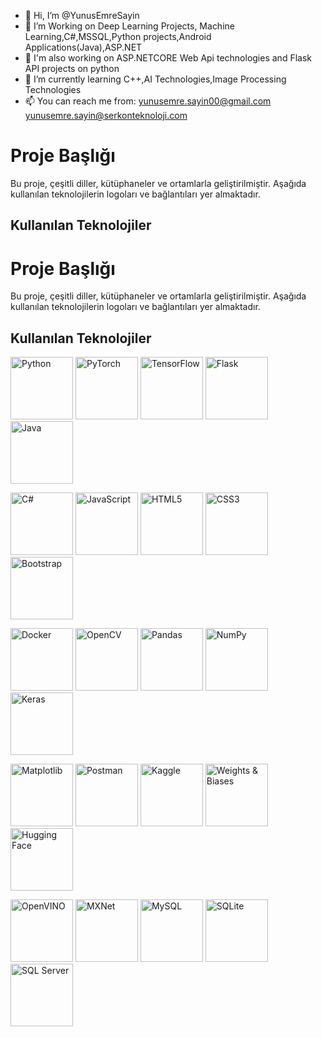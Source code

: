 - 👋 Hi, I’m @YunusEmreSayin
- 👀 I’m Working on Deep Learning Projects, Machine Learning,C#,MSSQL,Python projects,Android Applications(Java),ASP.NET
- 👀 I'm also working on ASP.NETCORE Web Api technologies and Flask API projects on python
- 🌱 I’m currently learning C++,AI Technologies,Image Processing Technologies
- 📫 You can reach me from: yunusemre.sayin00@gmail.com yunusemre.sayin@serkonteknoloji.com
<!---
YunusEmreSayin/YunusEmreSayin is a ✨ special ✨ repository because its `README.md` (this file) appears on your GitHub profile.
You can click the Preview link to take a look at your changes.
--->
# Proje Başlığı

Bu proje, çeşitli diller, kütüphaneler ve ortamlarla geliştirilmiştir. Aşağıda kullanılan teknolojilerin logoları ve bağlantıları yer almaktadır.

## Kullanılan Teknolojiler

# Proje Başlığı

Bu proje, çeşitli diller, kütüphaneler ve ortamlarla geliştirilmiştir. Aşağıda kullanılan teknolojilerin logoları ve bağlantıları yer almaktadır.

## Kullanılan Teknolojiler

<p float="left">
    <img src="https://upload.wikimedia.org/wikipedia/commons/c/c3/Python-logo-notext.svg" width="100" height="100" alt="Python"/>
    <img src="https://pytorch.org/assets/images/pytorch-logo.png" width="100" height="100" alt="PyTorch"/>
    <img src="https://www.tensorflow.org/images/tf_logo_social.png" width="100" height="100" alt="TensorFlow"/>
    <img src="https://flask.palletsprojects.com/en/3.0.x/_images/flask-horizontal.png" width="100" height="100" alt="Flask"/>
    <img src="https://upload.wikimedia.org/wikipedia/tr/2/2e/Java_Logo.svg" width="100" height="100" alt="Java"/>
</p>

<p float="left">
    <img src="https://upload.wikimedia.org/wikipedia/commons/4/4f/Csharp_Logo.png" width="100" height="100" alt="C#"/>
    <img src="https://upload.wikimedia.org/wikipedia/commons/9/99/Unofficial_JavaScript_logo_2.svg" width="100" height="100" alt="JavaScript"/>
    <img src="https://upload.wikimedia.org/wikipedia/commons/6/61/HTML5_logo_and_wordmark.svg" width="100" height="100" alt="HTML5"/>
    <img src="https://upload.wikimedia.org/wikipedia/commons/d/d5/CSS3_logo_and_wordmark.svg" width="100" height="100" alt="CSS3"/>
    <img src="https://upload.wikimedia.org/wikipedia/commons/b/b2/Bootstrap_logo.svg" width="100" height="100" alt="Bootstrap"/>
</p>

<p float="left">
    <img src="https://upload.wikimedia.org/wikipedia/commons/7/70/Docker_logo.png" width="100" height="100" alt="Docker"/>
    <img src="https://upload.wikimedia.org/wikipedia/commons/3/32/OpenCV_Logo_with_text_svg_version.svg" width="100" height="100" alt="OpenCV"/>
    <img src="https://upload.wikimedia.org/wikipedia/commons/2/22/Pandas_mark.svg" width="100" height="100" alt="Pandas"/>
    <img src="https://upload.wikimedia.org/wikipedia/commons/thumb/3/31/NumPy_logo_2020.svg/214px-NumPy_logo_2020.svg.png" width="100" height="100" alt="NumPy"/>
    <img src="https://keras.io/img/logo.png" width="100" height="100" alt="Keras"/>
</p>

<p float="left">
    <img src="https://matplotlib.org/stable/_static/logo2.svg" width="100" height="100" alt="Matplotlib"/>
    <img src="https://upload.wikimedia.org/wikipedia/commons/c/c2/Postman_%28software%29.png" width="100" height="100" alt="Postman"/>
    <img src="https://upload.wikimedia.org/wikipedia/commons/7/7c/Kaggle_logo.png" width="100" height="100" alt="Kaggle"/>
    <img src="https://site.wandb.ai/wp-content/uploads/2024/05/Horizontal-WB-logo.svg" width="100" height="100" alt="Weights & Biases"/>
    <img src="https://huggingface.co/front/assets/huggingface_logo.svg" width="100" height="100" alt="Hugging Face"/>
</p>

<p float="left">
    <img src="https://upload.wikimedia.org/wikipedia/commons/thumb/4/45/OpenVINO_logo.svg/768px-OpenVINO_logo.svg.png?20230122230514" width="100" height="100" alt="OpenVINO"/>
    <img src="https://mxnet.apache.org/versions/1.9.1/assets/img/mxnet_logo.png" width="100" height="100" alt="MXNet"/>
    <img src="https://www.mysql.com/common/logos/powered-by-mysql-167x86.png" width="100" height="100" alt="MySQL"/>
    <img src="https://upload.wikimedia.org/wikipedia/commons/thumb/3/38/SQLite370.svg/330px-SQLite370.svg.png" width="100" height="100" alt="SQLite"/>
    <img src="https://upload.wikimedia.org/wikipedia/commons/9/99/Logo_M_SQL_Server.png" width="100" height="100" alt="SQL Server"/>
</p>




